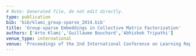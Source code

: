 ```yaml
---
# Note: Generated file, do not edit directly.
type: publication
bib: 'bib/klami_group-sparse_2014.bib'
title: 'Group-sparse Embeddings in Collective Matrix Factorization'
authors: ['Arto Klami','Guillaume Bouchard','Abhishek Tripathi']
venue_type: international
venue: 'Proceedings of the 2nd International Conference on Learning Representations'
---
```


